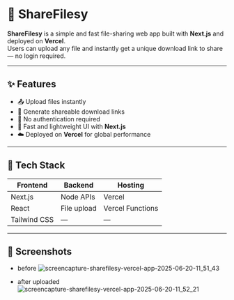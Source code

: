# 📂 ShareFilesy

**ShareFilesy** is a simple and fast file-sharing web app built with **Next.js** and deployed on **Vercel**.  
Users can upload any file and instantly get a unique download link to share — no login required.

---

## ✨ Features

- 📤 Upload files instantly
- 🔗 Generate shareable download links
- 🚫 No authentication required
- 🚀 Fast and lightweight UI with **Next.js**
- ☁️ Deployed on **Vercel** for global performance

---

## 🧱 Tech Stack

| Frontend | Backend     | Hosting  |
|----------|-------------|----------|
| Next.js  | Node APIs   | Vercel   |
| React    | File upload | Vercel Functions |
| Tailwind CSS | —       | —        |

---

## 📸 Screenshots

 - before
   ![screencapture-sharefilesy-vercel-app-2025-06-20-11_51_43](https://github.com/user-attachments/assets/dd4cac49-21f9-495a-a8f4-fac598e747bd)

 - after uploaded
   ![screencapture-sharefilesy-vercel-app-2025-06-20-11_52_21](https://github.com/user-attachments/assets/6e292566-847b-41e5-b7ec-fc3adb5d5287)
